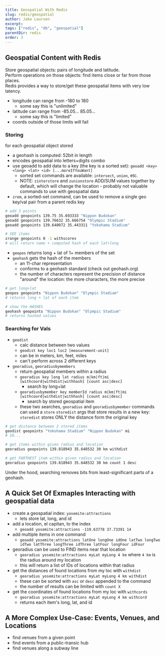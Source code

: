 ```yaml
---
title: Geospatial With Redis
slug: redis/geospatial
author: Jake Laursen
excerpt: 
tags: ["redis", "db", "geospatial"]
parentDir: redis
order: 3
---
```


## Geospatial Content with Redis
Store geospatial objects: pairs of longitude and latitude.  
Perform operations on those objects: find items close or far from those places.  
Redis provides a way to store/get these geospatial items with very low latency.  
- longitude can range from -180 to 180
  - some say this is "unlimited"
- latitude can range from -85.05... 85.05...
  - some say this is "limited"
- coords outside of those limits will fail 

### Storing
for each geospatial object stored
- a geohash is computed: 52bit in length
- encodes geospatial into letters+digits combo
- use geoadd to add data to a key (the key is a sorted set): `geoadd <key> <long> <lat> <id> [...moreIfYouWant]`
  - sorted set commands are available: `intersect`, `union`, etc.
  - NOTE: `zinterstore` and `zunionstore` ADD/SUM values together by default, which will change the location - probably not valuable commands to use with geospatial data
- `zrem`, a sorted-set command, can be used to remove a single geo key/val pair from a parent redis key
```bash
# add 3 points
geoadd geopoints 139.75 35.693333 "Nippon Budokan"
geoadd geopoints 139.76632 35.666754 "Olympic Stadium"
geoadd geopoints 139.640072 35.443311 "Yokohama Stadium"

# SEE items
zrange geopoints 0 -1 withscores
# will return name + computed hash of each lat+long
```

- `geopos` returns long + lat of 1+ members of the set
- `geohash` gets the hash of the members
  - an 11-char representation
  - conforms to a geohash standard (check out geohash.org)
  - the number of characters represent the precision of distance "around" the location: the more characters, the more precise

```bash
# get long+lat
geopos geopoints "Nippon Budokan" "Olympic Stadium"
# returns long + lat of each item

# show the HASHES
geohash geopoints "Nippon Budokan" "Olympic Stadium"
# returns hashed values
```

### Searching for Vals
- `geodist` 
  - calc distance between two values
  - `geodist key loc1 loc2 [measurement-unit]`
  - can be in meters, km, feet, miles
  - can't perform across 2 different keys
- `georadius`, `georadiusbymembers`
  - return geospatial members within a radius
  - `georadius key long lat radius m|km|ft|mi [withcoord|withdist|withhash] [count asc|desc]`
    - search by long+lat
  - `georadiusbymember key memberId radius m|km|ft|mi [withcoord|withdist|withhash] [count asc|desc]`
    - search by stored geospatial item
  - these two searches, `georadius` and `georadiusbymember` commands can used a `store` `storedist` args that store results in a new key: `storedist` stores ONLY the distance form the original key 

```bash
# get distance between 2 stored items
geodist geopoints "Yokohama Stadium" "Nippon Budokan" mi
# 18...

# get items within given radius and location
georadius geopoints 139.818943 35.648532 30 km withdist

# get FARTHEST item within given radius and location
georadius geopoints 139.818943 35.648532 30 km count 1 desc
```
Under the hood, searching removes bits from least-significant parts of a geohash.  


## A Quick Set Of Exmaples Interacting with geospatial data
- create a geospatial index: `yosemite:attractions`
  - lets store lat, long, and id
- add a location, el capitan, to the index
  - `geoadd yosemite:attractions -119.63778 37.73391 14`
- add multiple items in one command
  - `geoadd yosemite:attractions latOne longOne idOne latTwo longTwo idTwo latThree longThree idThree latFour longFour idFour`
- georadius can be used to FIND items near that location
  - `georadius yosemite:attractions myLat myLong 4 km` where `4 km` is the radius around my location
  - this will return a list of IDs of locations within that radius
- get the distances of found locations from my loc with `withdist`
  - `georadius yosemite:attractions myLat myLong 4 km withdist`
  - these can be sorted with `asc` or `desc` appended to the command
  - the number of results can be limited with `count X`
- get the coordinates of found locations from my loc with `withcords`
  - `georadius yosemite:attractions myLat myLong 4 km withcord`
  - returns each item's long, lat, and id


## A More Complex Use-Case: Events, Venues, and Locations
- find venues from a given point
- find events from a public-transic hub
- find venues along a subway line 

